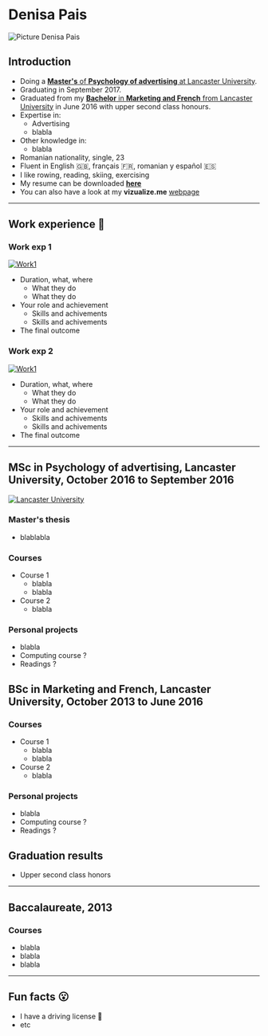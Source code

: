 # Denisa Pais

![Picture Denisa Pais](/images/denisa.jpg)

## Introduction
- Doing a [**Master's** of **Psychology of advertising** at Lancaster University](http://www.lancaster.ac.uk/study/postgraduate/postgraduate-courses/psychology-of-advertising-msc/).
- Graduating in September 2017.
- Graduated from my [**Bachelor** in **Marketing and French** from Lancaster University](http://www.lancaster.ac.uk/lums/study/undergraduate/courses/management-studies-and-european-languages-ba-hons-rn92/)
  in June 2016 with upper second class honours.
- Expertise in:
	- Advertising
	- blabla
- Other knowledge in:
	- blabla
- Romanian nationality, single, 23
- Fluent in English :gb:, français :fr:, romanian y español :es:
- I like rowing, reading, skiing, exercising
- My resume can be downloaded [**here**](https://github.com/ddenise/website/raw/master/documents/resume.pdf)
- You can also have a look at my **vizualize.me** [webpage](http://vizualize.me/denisapais)

***

## Work experience :office:

### Work exp 1

[![Work1](/images/work1.jpg)](www.google.com)

- Duration, what, where
	- What they do 
	- What they do
- Your role and achievement
    - Skills and achivements
    - Skills and achivements
- The final outcome

### Work exp 2

[![Work1](/images/work2.jpg)](www.google.com)

- Duration, what, where
	- What they do 
	- What they do
- Your role and achievement
    - Skills and achivements
    - Skills and achivements
- The final outcome

***

## MSc in Psychology of advertising, Lancaster University, October 2016 to September 2016

[![Lancaster University](/images/lancaster_university.jpg)](http://www.lancaster.ac.uk/)

### Master's thesis
- blablabla

### Courses
- Course 1
    - blabla
    - blabla
- Course 2
    - blabla

### Personal projects
- blabla
- Computing course ?
- Readings ?

## BSc in Marketing and French, Lancaster University, October 2013 to June 2016

### Courses
- Course 1
    - blabla
    - blabla
- Course 2
    - blabla

### Personal projects
- blabla
- Computing course ?
- Readings ?

## Graduation results
- Upper second class honors

***

## Baccalaureate, 2013

### Courses
- blabla
- blabla
- blabla

***

## Fun facts :open_mouth:
- I have a driving license :red_car:
- etc